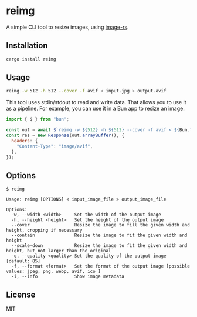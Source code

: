 # reimg

A simple CLI tool to resize images, using [image-rs](https://github.com/image-rs/image).

## Installation

```bash
cargo install reimg
```

## Usage

```bash
reimg -w 512 -h 512 --cover -f avif < input.jpg > output.avif
```

This tool uses stdin/stdout to read and write data. That allows you to use it as a pipeline. For example, you can use it in a Bun app to resize an image.

```js
import { $ } from "bun";

const out = await $`reimg -w ${512} -h ${512} --cover -f avif < ${Bun.file("input.jpg")}`;
const res = new Response(out.arrayBuffer(), {
  headers: {
    "Content-Type": "image/avif",
  },
});
```

## Options

```
$ reimg

Usage: reimg [OPTIONS] < input_image_file > output_image_file

Options:
  -w, --width <width>     Set the width of the output image
  -h, --height <height>   Set the height of the output image
  --cover                 Resize the image to fill the given width and height, cropping if necessary
  --contain               Resize the image to fit the given width and height
  --scale-down            Resize the image to fit the given width and height, but not larger than the original
  -q, --quality <quality> Set the quality of the output image [default: 85]
  -f, --format <format>   Set the format of the output image [possible values: jpeg, png, webp, avif, ico ]
  -i, --info              Show image metadata
```

## License

MIT

